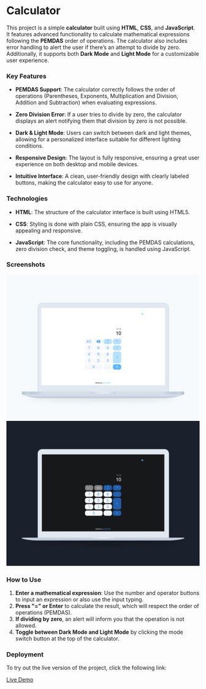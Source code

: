 # Calculator

This project is a simple **calculator** built using **HTML**, **CSS**, and **JavaScript**. It features advanced functionality to calculate mathematical expressions following the **PEMDAS** order of operations. The calculator also includes error handling to alert the user if there’s an attempt to divide by zero. Additionally, it supports both **Dark Mode** and **Light Mode** for a customizable user experience.

### Key Features

- **PEMDAS Support**: The calculator correctly follows the order of operations (Parentheses, Exponents, Multiplication and Division, Addition and Subtraction) when evaluating expressions.
- **Zero Division Error**: If a user tries to divide by zero, the calculator displays an alert notifying them that division by zero is not possible.

- **Dark & Light Mode**: Users can switch between dark and light themes, allowing for a personalized interface suitable for different lighting conditions.

- **Responsive Design**: The layout is fully responsive, ensuring a great user experience on both desktop and mobile devices.

- **Intuitive Interface**: A clean, user-friendly design with clearly labeled buttons, making the calculator easy to use for anyone.

### Technologies

- **HTML**: The structure of the calculator interface is built using HTML5.
- **CSS**: Styling is done with plain CSS, ensuring the app is visually appealing and responsive.

- **JavaScript**: The core functionality, including the PEMDAS calculations, zero division check, and theme toggling, is handled using JavaScript.

### Screenshots

![Calculator Screenshot](./assets/light-mode.png)
![Calculator Screenshot](./assets/dark-mode.png)

### How to Use

1. **Enter a mathematical expression**: Use the number and operator buttons to input an expression or also use the input typing.
2. **Press "=" or Enter** to calculate the result, which will respect the order of operations (PEMDAS).
3. **If dividing by zero**, an alert will inform you that the operation is not allowed.
4. **Toggle between Dark Mode and Light Mode** by clicking the mode switch button at the top of the calculator.

### Deployment

To try out the live version of the project, click the following link:

[Live Demo](https://johanh0.github.io/Calculator/)
